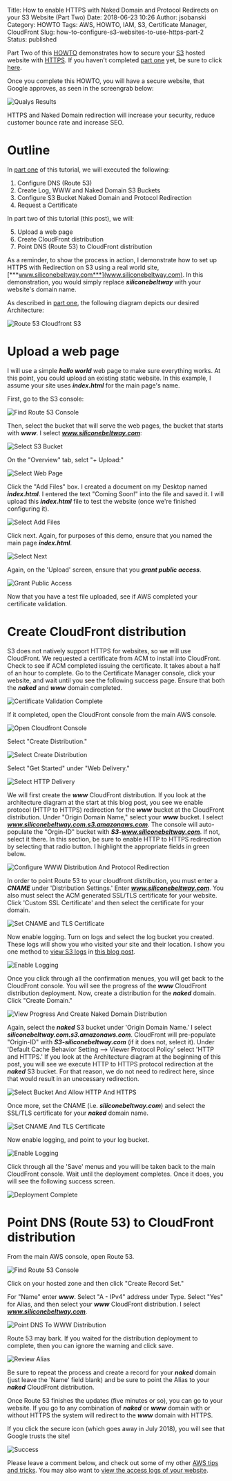Title: How to enable HTTPS with Naked Domain and Protocol Redirects on your S3 Website (Part Two)
Date: 2018-06-23 10:26
Author: jsobanski
Category: HOWTO
Tags: AWS, HOWTO, IAM, S3, Certificate Manager, CloudFront
Slug: how-to-configure-s3-websites-to-use-https-part-2
Status: published

Part Two of this [HOWTO](https://www.freshlex.com/category/howto/) demonstrates how to secure your [S3](https://aws.amazon.com/s3/) hosted website with  [HTTPS](https://en.wikipedia.org/wiki/HTTPS).  If you haven't completed [part one]({filename}/how-to-configure-s3-websites-to-use-https-part-1.md) yet, be sure to click [here]({filename}/how-to-configure-s3-websites-to-use-https-part-1.md).

Once you complete this HOWTO, you will have a secure website, that Google approves, as seen in the screengrab below:

![Qualys Results]({filename}/images/How_To_Configure_S3_Website_To_Use_Https_Part_2/000_qualys.png)

HTTPS and Naked Domain redirection will increase your security, reduce customer bounce rate and increase SEO.

# Outline

In [part one]({filename}/how-to-configure-s3-websites-to-use-https-part-1.md) of this tutorial, we will executed the following:

  1. Configure DNS (Route 53)
  2. Create Log, WWW and Naked Domain S3 Buckets
  3. Configure S3 Bucket Naked Domain and Protocol Redirection
  4. Request a Certificate

In part two of this tutorial (this post), we will:

  5.  Upload a web page
  6.  Create CloudFront distribution
  7.  Point DNS (Route 53) to CloudFront distribution

As a reminder, to show the process in action, I demonstrate how to set up HTTPS with Redirection on S3 using a real world site, [***www.siliconebeltway.com***](www.siliconebeltway.com).  In this demonstration, you would simply replace ***siliconebeltway*** with your website's domain name.
  
As described in [part one]({filename}/how-to-configure-s3-websites-to-use-https-part-1.md), the following diagram depicts our desired Architecture:

![Route 53 Cloudfront S3]({filename}/images/How_To_Configure_S3_Website_To_Use_Https_Part_1/000_Route_53_Cloudfront_S3.png)

# Upload a web page
I will use a simple ***hello world*** web page to make sure everything works.  At this point, you could upload an existing static website.  In this example, I assume your site uses ***index.html*** for the main page's name.

First, go to the S3 console:
 
![Find Route 53 Console]({filename}/images/How_To_Configure_S3_Website_To_Use_Https_Part_1/02_Find_Route_53_Console.png)

Then, select the bucket that will serve the web pages, the bucket that starts with ***www***.  I select ***www.siliconebeltway.com***:


![Select S3 Bucket]({filename}/images/How_To_Configure_S3_Website_To_Use_Https_Part_2/45_Select_S3_Bucket.png)

On the "Overview" tab, selct "+ Upload:"

![Select Web Page]({filename}/images/How_To_Configure_S3_Website_To_Use_Https_Part_2/46_Select_Web_Page.png)

Click the "Add Files" box.  I created a document on my Desktop named ***index.html***.  I entered the text "Coming Soon!" into the file and saved it.  I will upload this ***index.html*** file to test the website (once we're finished configuring it).

![Select Add Files]({filename}/images/How_To_Configure_S3_Website_To_Use_Https_Part_2/47_Select_Add_Files.png)

Click next.  Again, for purposes of this demo, ensure that you named the main page ***index.html***.

![Select Next]({filename}/images/How_To_Configure_S3_Website_To_Use_Https_Part_2/48_Select_Next.png)

Again, on the 'Upload' screen, ensure that you ***grant public access***.

![Grant Public Access]({filename}/images/How_To_Configure_S3_Website_To_Use_Https_Part_2/49_Grant_Public_Access.png)

Now that you have a test file uploaded, see if AWS completed your certificate validation.

# Create CloudFront distribution
S3 does not natively support HTTPS for websites, so we will use CloudFront.  We requested a certificate from ACM to install into CloudFront.  Check to see if ACM completed issuing the certificate.  It takes about a half of an hour to complete.  Go to the Certificate Manager console, click your website, and wait until you see the following success page.  Ensure that both the ***naked*** and ***www*** domain completed.

![Certificate Validation Complete]({filename}/images/How_To_Configure_S3_Website_To_Use_Https_Part_2/50_Certificate_Validation_Complete.png)

If it completed, open the CloudFront console from the main AWS console.

![Open Cloudfront Console]({filename}/images/How_To_Configure_S3_Website_To_Use_Https_Part_2/51_Open_Cloudfront_Console.png)

Select "Create Distribution."

![Select Create Distribution]({filename}/images/How_To_Configure_S3_Website_To_Use_Https_Part_2/52_Select_Create_Distribution.png)

Select "Get Started" under "Web Delivery."

![Select HTTP Delivery]({filename}/images/How_To_Configure_S3_Website_To_Use_Https_Part_2/53_Select_HTTP_Delivery.png)

We will first create the ***www*** CloudFront distribution.  If you look at the architecture diagram at the start at this blog post, you see we enable protocol (HTTP to HTTPS) redirection for the ***www*** bucket at the CloudFront distribution.  Under "Origin Domain Name," select your ***www*** bucket.  I select ***www.siliconebeltway.com.s3.amazonaws.com***.  The console will auto-populate the "Orgin-ID" bucket with ***S3-www.siliconebeltway.com***.  If not, select it there.  In this section, be sure to enable HTTP to HTTPS redirection by selecting that radio button.  I highlight the appropriate fields in green below.

![Configure WWW Distribution And Protocol Redirection ]({filename}/images/How_To_Configure_S3_Website_To_Use_Https_Part_2/54_Configure_WWW_Distribution_And_Protocol_Redirection.png)

In order to point Route 53 to your cloudfront distribution, you must enter a ***CNAME*** under 'Distribution Settings.'  Enter ***www.siliconebeltway.com***.  You also must select the ACM generated SSL/TLS certificate for your website.  Click 'Custom SSL Certificate' and then select the certificate for your domain.

![Set CNAME and TLS Certificate]({filename}/images/How_To_Configure_S3_Website_To_Use_Https_Part_2/55_Set_CNAME_and_TLS_Certificate.png)

Now enable logging.  Turn on logs and select the log bucket you created.  These logs will show you who visited your site and their location.  I show you one method to [view S3 logs]({filename}/use-s3stat-to-troubleshoot-your-migration-from-wordpress-to-s3.md) in [this blog post]({filename}/use-s3stat-to-troubleshoot-your-migration-from-wordpress-to-s3.md).

![Enable Logging]({filename}/images/How_To_Configure_S3_Website_To_Use_Https_Part_2/56_Enable_Logging.png)

Once you click through all the confirmation menues, you will get back to the CloudFront console.  You will see the progress of the ***www*** CloudFront distribution deployment.  Now, create a distribution for the ***naked*** domain.  Click "Create Domain."

![View Progress And Create Naked Domain Distribution]({filename}/images/How_To_Configure_S3_Website_To_Use_Https_Part_2/57_View_Progress_And_Create_Naked_Domain_Distribution.png)

Again, select the ***naked*** S3 bucket under 'Origin Domain Name.'  I select  ***siliconebeltway.com.s3.amazonaws.com***.  CloudFront will pre-populate "Origin-ID" with ***S3-siliconebeltway.com*** (if it does not, select it).  Under 'Default Cache Behavior Setting --> Viewer Protocol Policy' select 'HTTP and HTTPS.'  If you look at the Architecture diagram at the beginning of this post, you will see we execute HTTP to HTTPS protocol redirection at the ***naked*** S3 bucket.  For that reason, we do not need to redirect here, since that would result in an unecessary redirection.

![Select Bucket And Allow HTTP And HTTPS]({filename}/images/How_To_Configure_S3_Website_To_Use_Https_Part_2/58_Select_Bucket_And_Allow_HTTP_And_HTTPS.png)

Once more, set the CNAME (i.e. ***siliconebeltway.com***) and select the SSL/TLS certificate for your ***naked*** domain name.

![Set CNAME And TLS Certificate]({filename}/images/How_To_Configure_S3_Website_To_Use_Https_Part_2/59_Set_CNAME_And_TLS_Certificate.png)

Now enable logging, and point to your log bucket.

![Enable Logging]({filename}/images/How_To_Configure_S3_Website_To_Use_Https_Part_2/60_Enable_Logging.png)

Click through all the 'Save' menus and you will be taken back to the main CloudFront console.  Wait until the deployment completes.  Once it does, you will see the following success screen.

![Deployment Complete]({filename}/images/How_To_Configure_S3_Website_To_Use_Https_Part_2/61_Deployment_Complete.png)

# Point DNS (Route 53) to CloudFront distribution
From the main AWS console, open Route 53.

![Find Route 53 Console]({filename}/images/How_To_Configure_S3_Website_To_Use_Https_Part_1/02_Find_Route_53_Console.png)

Click on your hosted zone and then click "Create Record Set."

For "Name" enter ***www***.  Select "A - IPv4" address under Type.  Select "Yes" for Alias, and then select your ***www*** CloudFront distribution.  I select ***www.siliconebeltway.com***.  

![Point DNS To WWW Distribution  ]({filename}/images/How_To_Configure_S3_Website_To_Use_Https_Part_2/62_Point_DNS_To_WWW_Distribution.png)

Route 53 may bark.  If you waited for the distribution deployment to complete, then you can ignore the warning and click save.

![Review Alias]({filename}/images/How_To_Configure_S3_Website_To_Use_Https_Part_2/63_Review_Alias.png)

Be sure to repeat the process and create a record for your ***naked*** domain (just leave the 'Name' field blank) and be sure to point the Alias to your ***naked*** CloudFront distribution.  

Once Route 53 finishes the updates (five minutes or so), you can go to your website.  If you go to any combination of ***naked*** or ***www*** domain with or without HTTPS the system will redirect to the ***www*** domain with HTTPS.

If you click the secure icon (which goes away in July 2018), you will see that Google trusts the site!

![Success]({filename}/images/How_To_Configure_S3_Website_To_Use_Https_Part_2/64_Success.png)

Please leave a comment below, and check out some of my other [AWS tips and tricks](https://www.freshlex.com/category/howto/).  You may also want to [view the access logs of your website]({filename}/use-s3stat-to-troubleshoot-your-migration-from-wordpress-to-s3.md).
